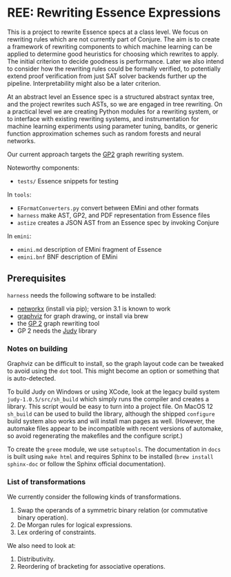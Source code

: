 # REE: Rewriting Essence Expressions

This is a project to rewrite Essence specs at a class level.
We focus on rewriting rules which are not currently part of Conjure.
The aim is to create a framework of rewriting components to which machine learning can be applied to determine good heuristics for choosing which rewrites to apply.
The initial criterion to decide goodness is performance.
Later we also intend to consider how the rewriting rules could be formally verified, to potentially extend proof verification from just SAT solver backends further up the pipeline.
Interpretability might also be a later criterion.

At an abstract level an Essence spec is a structured abstract syntax tree, and the project rewrites such ASTs, so we are engaged in tree rewriting.
On a practical level we are creating Python modules for a rewriting system, or to interface with existing rewriting systems, and instrumentation for machine learning experiments using parameter tuning, bandits, or generic function approximation schemes such as random forests and neural networks.

Our current approach targets the [GP2](https://github.com/UoYCS-plasma/GP2) graph rewriting system.

Noteworthy components:

- ``tests/`` Essence snippets for testing

In ``tools``:
- ``EFormatConverters.py`` convert between EMini and other formats
- ``harness`` make AST, GP2, and PDF representation from Essence files
- ``astize`` creates a JSON AST from an Essence spec by invoking Conjure

In ``emini``:
- ``emini.md`` description of EMini fragment of Essence
- ``emini.bnf`` BNF description of EMini

## Prerequisites

`harness` needs the following software to be installed:
- [networkx](https://networkx.org/) (install via pip); version 3.1 is known to work
- [graphviz](https://gitlab.com/graphviz/graphviz.git) for graph drawing, or install via brew
- the [GP 2](https://github.com/UoYCS-plasma/GP2) graph rewriting tool
- GP 2 needs the [Judy](https://sourceforge.net/projects/judy/) library


### Notes on building

Graphviz can be difficult to install, so the graph layout code can be tweaked to avoid using the `dot` tool.
This might become an option or something that is auto-detected.

To build Judy on Windows or using XCode, look at the legacy build system `judy-1.0.5/src/sh_build` which simply runs the compiler and creates a library.
This script would be easy to turn into a project file.
On MacOS 12 `sh_build` can be used to build the library, although the shipped `configure` build system also works and will install man pages as well.
(However, the automake files appear to be incompatible with recent versions of automake, so avoid regenerating the makefiles and the configure script.)

To create the `greee` module, we use `setuptools`.
The documentation in `docs` is built using `make html` and requires Sphinx to be installed (`brew install sphinx-doc` or follow the Sphinx official documentation).


### List of transformations

We currently consider the following kinds of transformations.
1. Swap the operands of a symmetric binary relation (or commutative binary operation).
1. De Morgan rules for logical expressions.
1. Lex ordering of constraints.

We also need to look at:
1. Distributivity.
1. Reordering of bracketing for associative operations.

